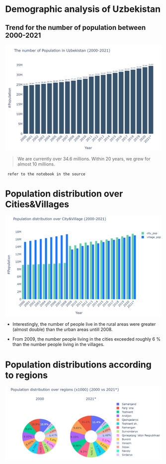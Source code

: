 # Demographic analysis of Uzbekistan

## Trend for the number of population between 2000-2021

![populationtrend](./Images/Population.png)

> We are currently over 34.6 millions. Within 20 years, we grew for almost 10 millions. 

<code> refer to the notebook in the source  </code>

# Population distribution over Cities&Villages

![populationtrend](./Images/C&V.png)

 - Interestingly, the number of people live in the rural areas were greater (almost double) than the urban areas untill 2008. 
 
 
 - From 2009, the number people living in the cities exceeded roughly 6 % than the  number people living in the villages. 

# Population distributions according to regions
![populationtrend](./Images/Regions.png)